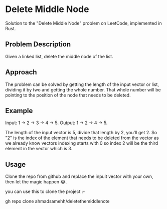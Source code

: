 # Delete Middle Node

Solution to the "Delete Middle Node" problem on LeetCode, implemented in Rust.

## Problem Description

Given a linked list, delete the middle node of the list.

## Approach
The problem can be solved by getting the length of the input vector or list, dividing it by two and getting the whole number.
That whole number will be pointing to the position of the node that needs to be deleted.

## Example

Input: 1 -> 2 -> 3 -> 4 -> 5.
Output: 1 -> 2 -> 4 -> 5.

The length of the input vector is 5, divide that length by 2, you'll get 2.
So "2" is the index of the element that needs to be deleted from the vector as we already know vectors indexing starts with 0 so index 2 will be the third element in the vector which is 3.

## Usage
Clone the repo from github and replace the inpuit vector with your own, then let the magic happen 😂.

you can use this to clone the project :-

gh repo clone ahmadsamehh/deletethemiddlenote

